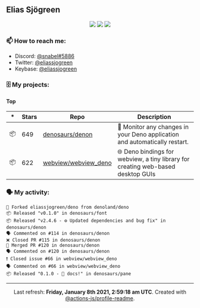 ## Elias Sjögreen

<p align="center">
  <img src="https://img.shields.io/badge/🎂-dec. 2003-success" />
  <img src="https://img.shields.io/badge/🌎-Stockholm-informational" />
  <img src="https://img.shields.io/badge/👦-He/Him-informational" />
</p>

### 📫 How to reach me:

- Discord: [@snabel#5886](https://discord.com/users/267978757799673866)
- Twitter: [@eliassjogreen](https://twitter.com/eliassjogreen)
- Keybase: [@eliassjogreen](https://keybase.io/eliassjogreen)

### 🗄 My projects:

#### Top
|*|Stars|Repo|Description|
|---|---|---|---|
| 📦 | 649 | [denosaurs/denon](https://github.com/denosaurs/denon) | 👀 Monitor any changes in your Deno application and automatically restart. |
| 📦 | 622 | [webview/webview_deno](https://github.com/webview/webview_deno) | 🌐 Deno bindings for webview, a tiny library for creating web-based desktop GUIs |

### 🗣 My activity:

```
🍴 Forked eliassjogreen/deno from denoland/deno
📦 Released "v0.1.0" in denosaurs/font
📦 Released "v2.4.6 - ⚙️ Updated dependencies and bug fix" in denosaurs/denon
🗣 Commented on #114 in denosaurs/denon
❌ Closed PR #115 in denosaurs/denon
🎉 Merged PR #120 in denosaurs/denon
🗣 Commented on #120 in denosaurs/denon
❗️ Closed issue #66 in webview/webview_deno
🗣 Commented on #66 in webview/webview_deno
📦 Released "0.1.0 - 📝 docs!" in denosaurs/pane
```

------------
<p align="center">Last refresh: <b>Friday, January 8th 2021, 2:59:18 am UTC</b>. Created with <a href=https://github.com/marketplace/actions/profile-readme>@actions-js/profile-readme</a>.</p>
